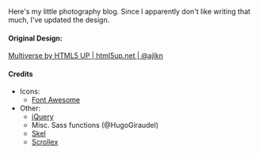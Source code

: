 Here's my little photography blog. Since I apparently don't like writing that much, I've updated the design.


#### Original Design:
[Multiverse by HTML5 UP | html5up.net | @ajlkn](https://html5up.net/multiverse)


#### Credits
* Icons:
	* [Font Awesome](fortawesome.github.com/Font-Awesome)
* Other:
	* [jQuery](jquery.com)
	* Misc. Sass functions (@HugoGiraudel)
	* [Skel](skel.io)
	* [Scrollex](github.com/ajlkn/jquery.scrollex)
